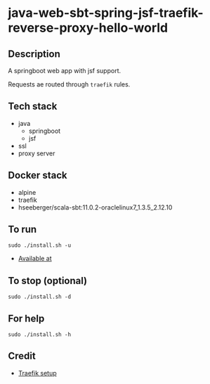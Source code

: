 # java-web-sbt-spring-jsf-traefik-reverse-proxy-hello-world

## Description
A springboot web app with jsf support.

Requests ae routed through `traefik` rules.

## Tech stack
- java
  - springboot
  - jsf
- ssl
- proxy server

## Docker stack
- alpine
- traefik
- hseeberger/scala-sbt:11.0.2-oraclelinux7_1.3.5_2.12.10

## To run
`sudo ./install.sh -u`
- [Available at](https://myapi.docker.localhost)

## To stop (optional)
`sudo ./install.sh -d`

## For help
`sudo ./install.sh -h`

## Credit
- [Traefik setup](https://medium.com/it-dead-inside/use-traefik-for-local-docker-https-4f3965d7d129)
